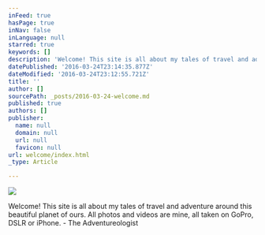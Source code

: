 ```yaml
---
inFeed: true
hasPage: true
inNav: false
inLanguage: null
starred: true
keywords: []
description: 'Welcome! This site is all about my tales of travel and adventure around this beautiful planet of ours. All photos and videos are mine, all taken on GoPro, DSLR or iPhone. - The Adventureologist'
datePublished: '2016-03-24T23:14:35.877Z'
dateModified: '2016-03-24T23:12:55.721Z'
title: ''
author: []
sourcePath: _posts/2016-03-24-welcome.md
published: true
authors: []
publisher:
  name: null
  domain: null
  url: null
  favicon: null
url: welcome/index.html
_type: Article

---
```

![](https://the-grid-user-content.s3-us-west-2.amazonaws.com/5ff65698-c34e-446b-b520-d14fb00fa7a7.jpg)

Welcome! This site is all about my tales of travel and adventure around this beautiful planet of ours. All photos and videos are mine, all taken on GoPro, DSLR or iPhone. - The Adventureologist